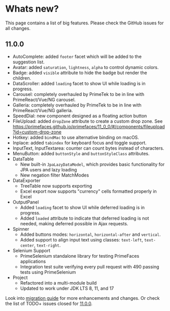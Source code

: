 # Whats new?

This page contains a list of big features. Please check the GitHub issues for all changes.

## 11.0.0

  * AutoComplete: added `footer` facet which will be added to the suggestion list.
  * Avatar: added `saturation`, `lightness`, `alpha` to control dynamic colors.
  * Badge: added `visible` attribute to hide the badge but render the children.
  * DataScroller: added `loading` facet to show UI while loading is in progress.
  * Carousel: completely overhauled by PrimeTek to be in line with PrimeReact/Vue/NG carousel.
  * Galleria: completely overhauled by PrimeTek to be in line with PrimeReact/Vue/NG galleria.
  * SpeedDial: new component designed as a floating action button
  * FileUpload: added `dropZone` attribute to create a custom drop zone. See https://primefaces.github.io/primefaces/11_0_0/#/components/fileupload?id=custom-drop-zone
  * Hotkey: added `bindMac` to use alternative binding on macOS.
  * Inplace: added `tabindex` for keyboard focus and toggle support.
  * InputText, InputTextarea: counter can count bytes instead of characters.
  * MenuButton: added `buttonStyle` and `buttonStyleClass` attributes.
  * DataTable
    * New built-in `JpaLazyDataModel`, which provides basic functionality for JPA users and lazy loading
    * New negation filter MatchModes
  * DataExporter
    * TreeTable now supports exporting
    * Excel export now supports "currency" cells formatted properly in Excel
  * OutputPanel
    * Added `loading` facet to show UI while deferred loading is in progress.
    * Added `loaded` attribute to indicate that deferred loading is not needed, making deferred possible in Ajax requests.
  * Spinner
    * Added buttons modes: `horizontal`, `horizontal-after` and `vertical`.
    * Added support to align input text using classes: `text-left`, `text-center`, `text-right`.
  * Selenium Support
    * PrimeSelenium standalone library for testing PrimeFaces applications
    * Integration test suite verifying every pull request with 490 passing tests using PrimeSelenium
  * Project
    * Refactored into a multi-module build
    * Updated to work under JDK LTS 8, 11, and 17

Look into [migration guide](https://primefaces.github.io/primefaces/11_0_0/#/../migrationguide/11_0_0) for more enhancements and changes.
Or check the list of TODO+ issues closed for [11.0.0](https://github.com/primefaces/primefaces/issues?q=is%3Aclosed+milestone%3A11.0.0).
